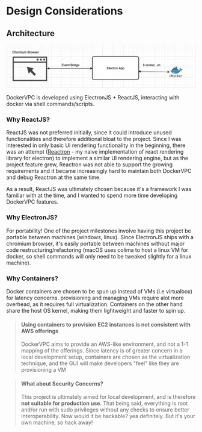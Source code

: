 # Design Considerations

## Architecture
![Docker VPC architecture](./assets/dockervpc_architecture.png)

DockerVPC is developed using ElectronJS + ReactJS, interacting with docker via shell commands/scripts.

### Why ReactJS?
ReactJS was not preferred initially, since it could introduce unused functionalities and therefore additional bloat to the project. Since I was interested in only basic UI rendering functionality in the beginning, there was an attempt ([Reactron]() - my naive implementation of react rendering library for electron) to implement a similar UI rendering engine, but as the project feature grew, Reactron was not able to support the growing requirements and it became increasingly hard to maintain both DockerVPC and debug Reactron at the same time. 

As a result, ReactJS was ultimately chosen because it's a framework I was familiar with at the time, and I wanted to spend more time developing DockerVPC features.



### Why ElectronJS?
For portability! One of the project milestones involve having this project be portable between machines (windows, linux). Since ElectronJS ships with a chromium browser, it's easily portable between machines without major code restructuring/refactoring (macOS uses colima to host a linux VM for docker, so shell commands will only need to be tweaked slightly for a linux machine).


### Why Containers?
Docker containers are chosen to be spun up instead of VMs (i.e virtualbox) for latency concerns. 
provisioning and managing VMs require alot more overhead, as it requires full virtualization. Containers on the other hand share the host OS kernel, making them lightweight and faster to spin up.

>#### Using containers to provision EC2 instances is not consistent with AWS offerings
>DockerVPC aims to provide an AWS-like environment, and not a 1-1 mapping of the offerings. Since latency is of greater concern in a local development setup, containers are chosen as the virtualization technique, and the GUI will make developers "feel" like they are provisioning a VM

>#### What about Security Concerns?
>This project is ultimately aimed for local development, and is therefore **not suitable for production use**. That being said, everything is root and/or run with sudo privileges without any checks to ensure better interoperability. Now would it be hackable? yea definitely. But it's your own machine, so hack away!
